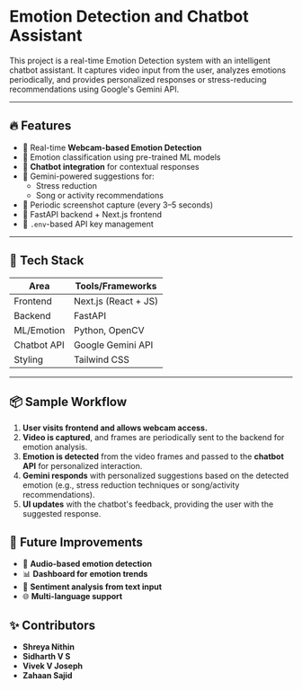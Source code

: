 # Emotion Detection and Chatbot Assistant

This project is a real-time Emotion Detection system with an intelligent chatbot assistant. It captures video input from the user, analyzes emotions periodically, and provides personalized responses or stress-reducing recommendations using Google's Gemini API.

---

## 🔥 Features

- 🎥 Real-time **Webcam-based Emotion Detection**
- 🧠 Emotion classification using pre-trained ML models
- 🤖 **Chatbot integration** for contextual responses
- 💬 Gemini-powered suggestions for:
  - Stress reduction
  - Song or activity recommendations
- 📸 Periodic screenshot capture (every 3–5 seconds)
- 📡 FastAPI backend + Next.js frontend
- 🔐 `.env`-based API key management

---

## 🧩 Tech Stack

| Area         | Tools/Frameworks         |
|--------------|--------------------------|
| Frontend     | Next.js (React + JS)     |
| Backend      | FastAPI                  |
| ML/Emotion   | Python, OpenCV           |
| Chatbot API  | Google Gemini API        |
| Styling      | Tailwind CSS             |

---

## 📦 Sample Workflow

1. **User visits frontend and allows webcam access.**
2. **Video is captured**, and frames are periodically sent to the backend for emotion analysis.
3. **Emotion is detected** from the video frames and passed to the **chatbot API** for personalized interaction.
4. **Gemini responds** with personalized suggestions based on the detected emotion (e.g., stress reduction techniques or song/activity recommendations).
5. **UI updates** with the chatbot's feedback, providing the user with the suggested response.


## 🧪 Future Improvements

- 🎯 **Audio-based emotion detection**
- 📊 **Dashboard for emotion trends**
- 🧬 **Sentiment analysis from text input**
- 🌐 **Multi-language support**

## ✨ Contributors

- **Shreya Nithin** 
- **Sidharth V S** 
- **Vivek V Joseph** 
- **Zahaan Sajid** 